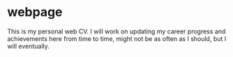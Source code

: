 # webpage
This is my personal web CV.
I will work on updating my career progress and achievements here from time to time, might not be as often as I should, but I will eventually.
